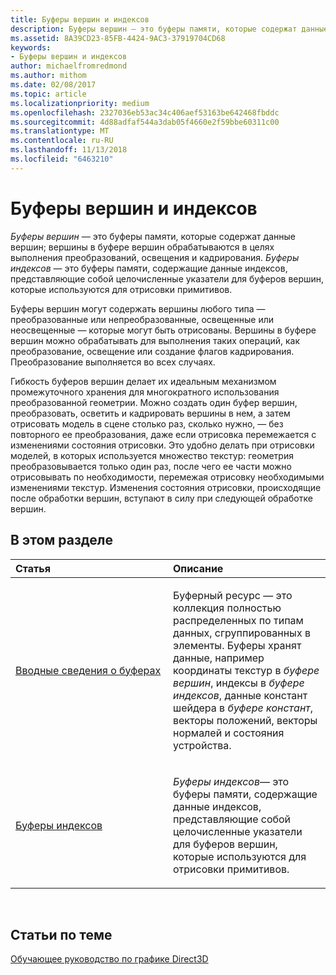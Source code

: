 ```yaml
---
title: Буферы вершин и индексов
description: Буферы вершин — это буферы памяти, которые содержат данные вершин; вершины в буфере вершин обрабатываются в целях выполнения преобразований, освещения и кадрирования.
ms.assetid: 8A39CD23-85FB-4424-9AC3-37919704CD68
keywords:
- Буферы вершин и индексов
author: michaelfromredmond
ms.author: mithom
ms.date: 02/08/2017
ms.topic: article
ms.localizationpriority: medium
ms.openlocfilehash: 2327036eb53ac34c406aef53163be642468fbddc
ms.sourcegitcommit: 4d88adfaf544a3dab05f4660e2f59bbe60311c00
ms.translationtype: MT
ms.contentlocale: ru-RU
ms.lasthandoff: 11/13/2018
ms.locfileid: "6463210"
---
```

# <a name="vertex-and-index-buffers"></a>Буферы вершин и индексов


*Буферы вершин* — это буферы памяти, которые содержат данные вершин; вершины в буфере вершин обрабатываются в целях выполнения преобразований, освещения и кадрирования. *Буферы индексов* — это буферы памяти, содержащие данные индексов, представляющие собой целочисленные указатели для буферов вершин, которые используются для отрисовки примитивов.

Буферы вершин могут содержать вершины любого типа — преобразованные или непреобразованные, освещенные или неосвещенные — которые могут быть отрисованы. Вершины в буфере вершин можно обрабатывать для выполнения таких операций, как преобразование, освещение или создание флагов кадрирования. Преобразование выполняется во всех случаях.

Гибкость буферов вершин делает их идеальным механизмом промежуточного хранения для многократного использования преобразованной геометрии. Можно создать один буфер вершин, преобразовать, осветить и кадрировать вершины в нем, а затем отрисовать модель в сцене столько раз, сколько нужно, — без повторного ее преобразования, даже если отрисовка перемежается с изменениями состояния отрисовки. Это удобно делать при отрисовки моделей, в которых используется множество текстур: геометрия преобразовывается только один раз, после чего ее части можно отрисовывать по необходимости, перемежая отрисовку необходимыми изменениями текстур. Изменения состояния отрисовки, происходящие после обработки вершин, вступают в силу при следующей обработке вершин.

## <a name="span-idin-this-sectionspanin-this-section"></a><span id="in-this-section"></span>В этом разделе


<table>
<colgroup>
<col width="50%" />
<col width="50%" />
</colgroup>
<thead>
<tr class="header">
<th align="left">Статья</th>
<th align="left">Описание</th>
</tr>
</thead>
<tbody>
<tr class="odd">
<td align="left"><p><a href="introduction-to-buffers.md">Вводные сведения о буферах</a></p></td>
<td align="left"><p>Буферный ресурс — это коллекция полностью распределенных по типам данных, сгруппированных в элементы. Буферы хранят данные, например координаты текстур в <em>буфере вершин</em>, индексы в <em>буфере индексов</em>, данные констант шейдера в <em>буфере констант</em>, векторы положений, векторы нормалей и состояния устройства.</p></td>
</tr>
<tr class="even">
<td align="left"><p><a href="index-buffers.md">Буферы индексов</a></p></td>
<td align="left"><p><em>Буферы индексов</em>— это буферы памяти, содержащие данные индексов, представляющие собой целочисленные указатели для буферов вершин, которые используются для отрисовки примитивов.</p></td>
</tr>
</tbody>
</table>

 

## <a name="span-idrelated-topicsspanrelated-topics"></a><span id="related-topics"></span>Статьи по теме


[Обучающее руководство по графике Direct3D](index.md)

 

 




